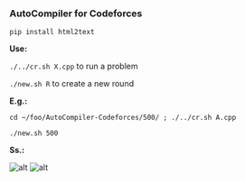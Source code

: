 
### AutoCompiler for Codeforces

`pip install html2text`

**Use:**

`./../cr.sh X.cpp` to run a problem

`./new.sh R` to create a new round

**E.g.:**

`cd ~/foo/AutoCompiler-Codeforces/500/ ; ./../cr.sh A.cpp`

`./new.sh 500`

**Ss.:**

![alt](http://i.imgur.com/qgULh9a.png)
![alt](http://i.imgur.com/PePNBXD.png)

